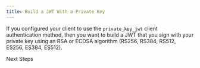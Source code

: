```yaml
---
title: Build a JWT With a Private Key
---
```

If you configured your client to use the `private_key_jwt` client authentication method, then you want to build a JWT that you sign with your private key using an RSA or ECDSA algorithm (RS256, RS384, RS512, ES256, ES384, ES512). 

<StackSelector snippet="createprivatekeyjwt"/>

<NextSectionLink>Next Steps</NextSectionLink>